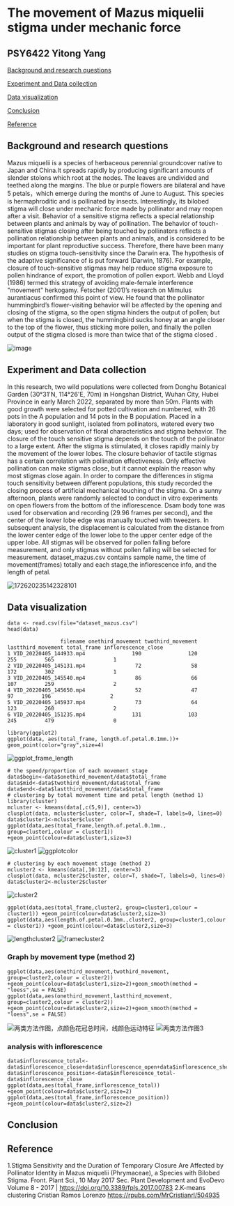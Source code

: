 
# The movement of Mazus miquelii stigma under mechanic force
## PSY6422 Yitong Yang 
[Background and research questions](https://github.com/shenyuan27/PSY6422YitongYang_Mazus-miquelii/blob/main/README.md#background-and-research-questions)

[Experiment and Data collection](https://github.com/shenyuan27/PSY6422YitongYang_Mazus-miquelii/blob/main/README.md#experiment-and-data-collection)

[Data visualization](https://github.com/shenyuan27/PSY6422YitongYang_Mazus-miquelii/blob/main/README.md#data-visualization)

[Conclusion](https://github.com/shenyuan27/PSY6422YitongYang_Mazus-miquelii/blob/main/README.md#conclusion)

[Reference](https://github.com/shenyuan27/PSY6422YitongYang_Mazus-miquelii/blob/main/README.md#reference)
## Background and research questions
Mazus miquelii is a species of herbaceous perennial groundcover native to Japan and China.It spreads rapidly by producing significant amounts of slender stolons which root at the nodes. The leaves are undivided and teethed along the margins. The blue or purple flowers are bilateral and have 5 petals，which emerge during the months of June to August. This species is hermaphroditic and is pollinated by insects.
Interestingly, its bilobed stigma will close under mechanic force made by pollinator and may reopen after a visit. Behavior of a sensitive stigma reflects a special relationship between plants and animals by way of pollination.
The behavior of touch-sensitive stigmas closing after being touched by pollinators reflects a pollination relationship between plants and animals, and is considered to be important for plant reproductive success. Therefore, there have been many studies on stigma touch-sensitivity since the Darwin era. The hypothesis of the adaptive significance of is put forward (Darwin, 1876). For example, closure of touch-sensitive stigmas may help reduce stigma exposure to pollen hindrance of export, the promotion of pollen export. Webb and Lloyd (1986) termed this strategy of avoiding male-female interference "movement" herkogamy. Fetscher (2001)’s research on Mimulus aurantiacus confirmed this point of view. He found that the pollinator hummingbird’s flower-visiting behavior will be affected by the opening and closing of the stigma, so the open stigma hinders the output of pollen; but when the stigma is closed, the hummingbird sucks honey at an angle closer to the top of the flower, thus sticking more pollen, and finally the pollen output of the stigma closed is more than twice that of the stigma closed .

![image](https://github.com/shenyuan27/PSY6422YitongYang_Mazus-miquelii/assets/124840282/b914fa50-3f33-4d1c-8869-a1e8ab94d332)


## Experiment and Data collection
In this research, two wild populations were collected from Donghu Botanical Garden (30°31'N, 114°26'E, 70m) in Hongshan District, Wuhan City, Hubei Province in early March 2022, separated by more than 50m. Plants with good growth were selected for potted cultivation and numbered, with 26 pots in the A population and 14 pots in the B population. Placed in a laboratory in good sunlight, isolated from pollinators, watered every two days; used for observation of floral characteristics and stigma behavior.
The closure of the touch sensitive stigma depends on the touch of the pollinator to a large extent. After the stigma is stimulated, it closes rapidly mainly by the movement of the lower lobes. The closure behavior of tactile stigmas has a certain correlation with pollination effectiveness. Only effective pollination can make stigmas close, but it cannot explain the reason why most stigmas close again. In order to compare the differences in stigma touch sensitivity between different populations, this study recorded the closing process of artificial mechanical touching of the stigma. On a sunny afternoon, plants were randomly selected to conduct in vitro experiments on open flowers from the bottom of the inflorescence. Dsam body tone was used for observation and recording (29.96 frames per second), and the center of the lower lobe edge was manually touched with tweezers. In subsequent analysis, the displacement is calculated from the distance from the lower center edge of the lower lobe to the upper center edge of the upper lobe. All stigmas will be observed for pollen falling before measurement, and only stigmas without pollen falling will be selected for measurement.
dataset_mazus.csv contains sample name, the time of movement(frames) totally and each stage,the inflorescence info, and the length of petal. 

![172620235142328101](https://github.com/shenyuan27/desktop-tutorial/assets/124840282/191161d9-4033-430d-a3a7-9472a355ab7c)

## Data visualization

```
data <- read.csv(file="dataset_mazus.csv")
head(data)
```
```
                 filename onethird_movement twothird_movement lastthird_movement total_frame inflorescence_close
1 VID_20220405_144933.mp4               190               120                255         565                   1
2 VID_20220405_145131.mp4                72                58                172         302                   1
3 VID_20220405_145540.mp4                86                66                107         259                   2
4 VID_20220405_145650.mp4                52                47                 97         196                   2
5 VID_20220405_145937.mp4                73                64                123         260                   2
6 VID_20220405_151235.mp4               131               103                245         479                   0
```

```
library(ggplot2)
ggplot(data, aes(total_frame, length.of.petal.0.1mm.))+ geom_point(color="gray",size=4)
```
![ggplot_frame_length](https://github.com/shenyuan27/PSY6422YitongYang_Mazus-miquelii/assets/124840282/667051fe-29be-456b-8638-c3adb3fec7c8)

```
# the speed/proportion of each movement stage 
data$begin<-data$onethird_movement/data$total_frame
data$mid<-data$twothird_movement/data$total_frame
data$end<-data$lastthird_movement/data$total_frame
# clustering by total movement time and petal length (method 1)
library(cluster)
mcluster <- kmeans(data[,c(5,9)], center=3)
clusplot(data, mcluster$cluster, color=T, shade=T, labels=0, lines=0)
data$cluster1<-mcluster$cluster
ggplot(data,aes(total_frame,length.of.petal.0.1mm., group=cluster1,colour = cluster1)) +geom_point(colour=data$cluster1,size=3)
```
![cluster1](https://github.com/shenyuan27/PSY6422YitongYang_Mazus-miquelii/assets/124840282/d3087bb4-8886-4ad4-8ae7-3199f8a563d2)
![ggplotcolor](https://github.com/shenyuan27/PSY6422YitongYang_Mazus-miquelii/assets/124840282/f1d031ca-a8fd-4f08-995b-994f3716bf5e)

```
# clustering by each movement stage (method 2)
mcluster2 <- kmeans(data[,10:12], center=3)
clusplot(data, mcluster2$cluster, color=T, shade=T, labels=0, lines=0)
data$cluster2<-mcluster2$cluster
```
![cluster2](https://github.com/shenyuan27/PSY6422YitongYang_Mazus-miquelii/assets/124840282/a15a02bc-9518-4186-9b8f-b66f8f62404e)

```
ggplot(data,aes(total_frame,cluster2, group=cluster1,colour = cluster1)) +geom_point(colour=data$cluster2,size=3)
ggplot(data,aes(length.of.petal.0.1mm.,cluster2, group=cluster1,colour = cluster1)) +geom_point(colour=data$cluster2,size=3)
```
![lengthcluster2](https://github.com/shenyuan27/PSY6422YitongYang_Mazus-miquelii/assets/124840282/e26a7d1e-f74e-42f5-9c6a-8602ab8383aa)
![framecluster2](https://github.com/shenyuan27/PSY6422YitongYang_Mazus-miquelii/assets/124840282/9f717f1a-a19b-4c4c-88cb-116ac01632b4)

### Graph by movement type (method 2)
```
ggplot(data,aes(onethird_movement,twothird_movement, group=cluster2,colour = cluster2)) +geom_point(colour=data$cluster1,size=2)+geom_smooth(method = "loess",se = FALSE)
ggplot(data,aes(onethird_movement,lastthird_movement, group=cluster2,colour = cluster2)) +geom_point(colour=data$cluster2,size=2)+geom_smooth(method = "loess",se = FALSE)
```
![两类方法作图，点颜色花冠总时间，线颜色运动特征](https://github.com/shenyuan27/PSY6422YitongYang_Mazus-miquelii/assets/124840282/e531155a-4232-4f1e-bc55-2ad4884b9c3a)
![两类方法作图3](https://github.com/shenyuan27/PSY6422YitongYang_Mazus-miquelii/assets/124840282/a8f9d6ed-3927-4470-97af-9ed3b5b187e8)



### analysis with inflorescence
```
data$inflorescence_total<-data$inflorescence_close+data$inflorescence_open+data$inflorescence_shedding
data$inflorescence_position<-data$inflorescence_total-data$inflorescence_close
ggplot(data,aes(total_frame,inflorescence_total)) +geom_point(colour=data$cluster2,size=2)
ggplot(data,aes(total_frame,inflorescence_position)) +geom_point(colour=data$cluster2,size=2)
```




## Conclusion

## Reference
1.Stigma Sensitivity and the Duration of Temporary Closure Are Affected by Pollinator Identity in Mazus miquelii (Phrymaceae), a Species with Bilobed Stigma. Front. Plant Sci., 10 May 2017 Sec. Plant Development and EvoDevo Volume 8 - 2017 | https://doi.org/10.3389/fpls.2017.00783
2.K-means clustering Cristian Ramos Lorenzo https://rpubs.com/MrCristianrl/504935
